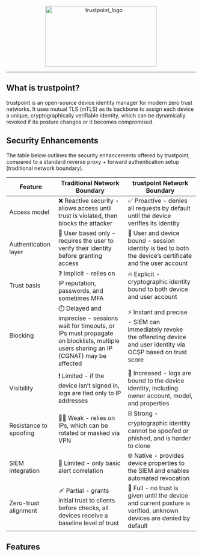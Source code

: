 <p align="center">
  <img width="295.3125" height="160.9375" alt="trustpoint_logo" src="https://github.com/user-attachments/assets/e9cb87ee-a8e6-4f07-b6a9-4a4ac5f524ea" />
</p>

---

## What is trustpoint?

trustpoint is an open-source device identity manager for modern zero trust networks. It uses mutual TLS (mTLS) as its backbone to assign each device a unique, cryptographically verifiable identity, which can be dynamically revoked if its posture changes or it becomes compromised.

## Security Enhancements

The table below outlines the security enhancements offered by trustpoint, compared to a standard reverse proxy + forward authentication setup (traditional network boundary).

| Feature                | Traditional Network Boundary                                                                                                                     | trustpoint Network Boundary                                                                                               |
| ---------------------- | ------------------------------------------------------------------------------------------------------------------------------------------------ | ------------------------------------------------------------------------------------------------------------------------- |
| Access model           | ❌ Reactive security - allows access until trust is violated, then blocks the attacker                                                            | ✅ Proactive - denies all requests by default until the device verifies its identity                                       |
| Authentication layer   | 👤 User based only - requires the user to verify their identity before granting access                                                           | 📱 User and device bound - session identity is tied to both the device’s certificate and the user account                 |
| Trust basis            | ❓ Implicit - relies on IP reputation, passwords, and sometimes MFA                                                                               | 🔥 Explicit - cryptographic identity bound to both device and user account                                                |
| Blocking               | ⏱️ Delayed and imprecise - sessions wait for timeouts, or IPs must propagate on blocklists, multiple users sharing an IP (CGNAT) may be affected | ⚡️ Instant and precise - SIEM can immediately revoke the offending device and user identity via OCSP based on trust score |
| Visibility             | ❗️ Limited - if the device isn’t signed in, logs are tied only to IP addresses                                                                   | 👀 Increased - logs are bound to the device identity, including owner account, model, and properties                      |
| Resistance to spoofing | ⛓️‍💥 Weak - relies on IPs, which can be rotated or masked via VPN                                                                               | ⛓️ Strong - cryptographic identity cannot be spoofed or phished, and is harder to clone                                   |
| SIEM integration       | 🚫 Limited - only basic alert correlation                                                                                                        | 🌐 Native - provides device properties to the SIEM and enables automated revocation                                       |
| Zero-trust alignment   | 🩹 Partial - grants initial trust to clients before checks, all devices receive a baseline level of trust                                        | 🧱 Full - no trust is given until the device and current posture is verified, unknown devices are denied by default       |

## Features
